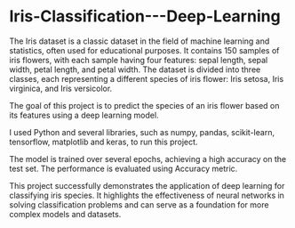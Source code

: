 # Iris-Classification---Deep-Learning

The Iris dataset is a classic dataset in the field of machine learning and statistics, often used for educational purposes. It contains 150 samples of iris flowers, with each sample having four features: sepal length, sepal width, petal length, and petal width. The dataset is divided into three classes, each representing a different species of iris flower: Iris setosa, Iris virginica, and Iris versicolor. 

The goal of this project is to predict the species of an iris flower based on its features using a deep learning model.

I used Python and several libraries, such as numpy, pandas, scikit-learn, tensorflow, matplotlib and keras, to run this project.

The model is trained over several epochs, achieving a high accuracy on the test set. The performance is evaluated using Accuracy metric.

This project successfully demonstrates the application of deep learning for classifying iris species. It highlights the effectiveness of neural networks in solving classification problems and can serve as a foundation for more complex models and datasets.
